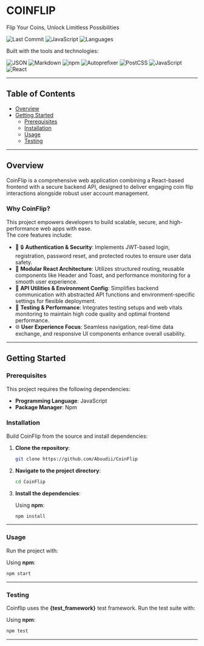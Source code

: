 # COINFLIP

Flip Your Coins, Unlock Limitless Possibilities

![Last Commit](https://img.shields.io/badge/last%20commit-today-brightgreen)
![JavaScript](https://img.shields.io/badge/javascript-79.4%25-yellow)
![Languages](https://img.shields.io/badge/languages-3-blue)

Built with the tools and technologies:

![JSON](https://img.shields.io/badge/-JSON-black)
![Markdown](https://img.shields.io/badge/-Markdown-lightgrey)
![npm](https://img.shields.io/badge/-npm-red)
![Autoprefixer](https://img.shields.io/badge/-Autoprefixer-critical)
![PostCSS](https://img.shields.io/badge/-PostCSS-orange)
![JavaScript](https://img.shields.io/badge/-JavaScript-yellow)
![React](https://img.shields.io/badge/-React-blue)

---

## Table of Contents

- [Overview](#overview)
- [Getting Started](#getting-started)
  - [Prerequisites](#prerequisites)
  - [Installation](#installation)
  - [Usage](#usage)
  - [Testing](#testing)

---

## Overview

CoinFlip is a comprehensive web application combining a React-based frontend with a secure backend API, designed to deliver engaging coin flip interactions alongside robust user account management.

### Why CoinFlip?

This project empowers developers to build scalable, secure, and high-performance web apps with ease.  
The core features include:

- 🎯 🔒 **Authentication & Security**: Implements JWT-based login, registration, password reset, and protected routes to ensure user data safety.
- 🚀 **Modular React Architecture**: Utilizes structured routing, reusable components like Header and Toast, and performance monitoring for a smooth user experience.
- 🔧 **API Utilities & Environment Config**: Simplifies backend communication with abstracted API functions and environment-specific settings for flexible deployment.
- 🧪 **Testing & Performance**: Integrates testing setups and web vitals monitoring to maintain high code quality and optimal frontend performance.
- 🌐 **User Experience Focus**: Seamless navigation, real-time data exchange, and responsive UI components enhance overall usability.

---

## Getting Started

### Prerequisites

This project requires the following dependencies:

- **Programming Language**: JavaScript
- **Package Manager**: Npm

### Installation

Build CoinFlip from the source and install dependencies:

1. **Clone the repository**:

   ```bash
   git clone https://github.com/Abuudii/CoinFlip
   ```

2. **Navigate to the project directory**:

   ```bash
   cd CoinFlip
   ```

3. **Install the dependencies**:

   Using **npm**:

   ```bash
   npm install
   ```

---

### Usage

Run the project with:

Using **npm**:

```bash
npm start
```

---

### Testing

Coinflip uses the **{test_framework}** test framework. Run the test suite with:

Using **npm**:

```bash
npm test
```

---
